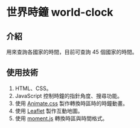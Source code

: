 # 世界時鐘 world-clock

## 介紹
用來查詢各國家的時間，目前可查詢 45 個國家的時間。

## 使用技術
1. HTML、CSS。
2. JavaScript 控制時鐘的指針角度、搜尋功能。
3. 使用 [Animate.css](https://animate.style/) 製作轉換時區時的時鐘動畫。
4. 使用 [Leaflet](https://leafletjs.com/) 製作互動地圖。
5. 使用 [moment.js](https://momentjs.com/) 轉換時區與時間格式。